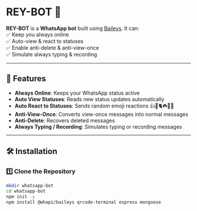 # REY-BOT 🤖  

**REY-BOT** is a **WhatsApp bot** built using [Baileys](https://github.com/WhiskeySockets/Baileys). It can:  
✅ Keep you always online  
✅ Auto-view & react to statuses  
✅ Enable anti-delete & anti-view-once  
✅ Simulate always typing & recording  

---

## 🚀 Features  
- **Always Online**: Keeps your WhatsApp status active  
- **Auto View Statuses**: Reads new status updates automatically  
- **Auto React to Statuses**: Sends random emoji reactions 👍🐅🐈☘️🌿🍀  
- **Anti-View-Once**: Converts view-once messages into normal messages  
- **Anti-Delete**: Recovers deleted messages  
- **Always Typing / Recording**: Simulates typing or recording messages  

---

## 🛠️ Installation  

### 1️⃣ **Clone the Repository**
```sh
mkdir whatsapp-bot
cd whatsapp-bot
npm init -y
npm install @whapi/baileys qrcode-terminal express mongoose

